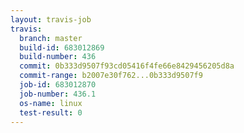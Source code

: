 ```yaml
---
layout: travis-job
travis:
  branch: master
  build-id: 683012869
  build-number: 436
  commit: 0b333d9507f93cd05416f4fe66e8429456205d8a
  commit-range: b2007e30f762...0b333d9507f9
  job-id: 683012870
  job-number: 436.1
  os-name: linux
  test-result: 0
---
```

